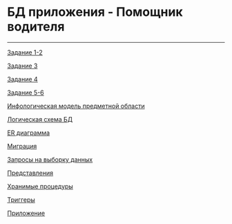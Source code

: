# БД приложения - Помощник водителя
_________

 [ Задание 1-2 ](https://github.com/RostislavIsakov/DriversAssistant/wiki/Задание-1-2)
 
 [ Задание 3 ]()
 
 [ Задание 4 ]()
 
 [ Задание 5-6 ]()

 [ Инфологическая модель предметной области ]()
 
 [ Логическая схема БД ]()
 
 [ ER диаграмма ]()

 [ Миграция ]()

 [ Запросы на выборку данных ]()

 [ Представления ]()

 [ Хранимые процедуры ]()

 [ Триггеры ]()
 
 [ Приложение ]()

